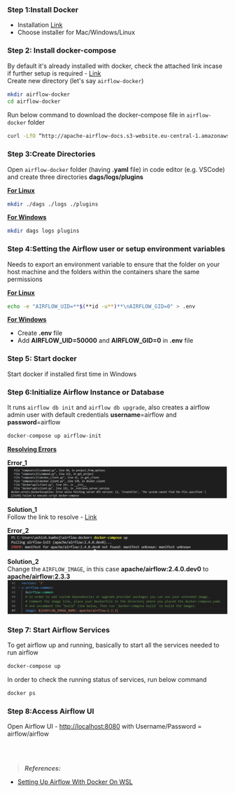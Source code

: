 
### Step 1:Install Docker  
 - Installation [Link](https://docs.docker.com/get-docker/)
 - Choose installer for Mac/Windows/Linux <br>
 
### Step 2: Install docker-compose  
By default it's already installed with docker, check the attached link incase if further setup is required - [Link](https://docs.docker.com/compose/install/) <br>
Create  new directory (let's say `airflow-docker`)
```sh
mkdir airflow-docker
cd airflow-docker
```
Run below command to download the docker-compose file in `airflow-docker` folder
```sh
curl -LfO “http://apache-airflow-docs.s3-website.eu-central-1.amazonaws.com/docs/apache-airflow/latest/docker-compose.yaml”
```

### Step 3:Create Directories  
Open `airflow-docker` folder (having **.yaml** file) in code editor (e.g. VSCode) and create three directories **dags/logs/plugins** <br>

<ins>**For Linux**</ins>
```sh
mkdir ./dags ./logs ./plugins
```
<ins>**For Windows**</ins>
```sh
mkdir dags logs plugins
```
### Step 4:Setting the Airflow user or setup environment variables  
Needs to export an environment variable to ensure that the folder on your host machine and the folders within the containers share the same permissions <br>

<ins>**For Linux**</ins>
```sh
echo -e "AIRFLOW_UID=**$(**id -u**)**\nAIRFLOW_GID=0" > .env
```
<ins> **For Windows**</ins>
 - Create **.env** file
 - Add **AIRFLOW_UID=50000** and **AIRFLOW_GID=0** in
   **.env** file

### Step 5: Start docker  
Start docker if installed first time in Windows <br>

### Step 6:Initialize Airflow Instance or Database  
It runs `airflow db init` and `airflow db upgrade`, also creates a airflow admin user with default credentials **username**=airflow and **password**=airflow 
```sh
docker-compose up airflow-init
```
<ins>**Resolving Errors**</ins>

**Error_1**  
![Airflow Initialization Error-1](https://github.com/ashish-kamboj/mlops/blob/main/apache-airflow/images/airflow_initilization_error.png)

**Solution_1**  
Follow the link to resolve - [Link](https://stackoverflow.com/questions/58663920/can-i-run-docker-desktop-on-windows-without-admin-privileges#:~:text=If%20your%20admin%20account%20is,the%20changes%20to%20take%20effect.) <br>

**Error_2**  
![Airflow Initialization Error-2](https://github.com/ashish-kamboj/mlops/blob/main/apache-airflow/images/airflow_initilization_error_2.png)

**Solution_2**  
Change the `AIRFLOW_IMAGE`, in this case **apache/airflow:2.4.0.dev0** to **apache/airflow:2.3.3**  
![Airflow Initialization Error-2 Solution](https://github.com/ashish-kamboj/mlops/blob/main/apache-airflow/images/airflow_initilization_error_2_solution.png)

### Step 7: Start Airflow Services  
To get airflow up and running, basically to start all the services needed to run airflow
```sh
docker-compose up
```

In order to check the running status of services, run below command
```sh
docker ps
```

### Step 8:Access Airflow UI  
Open Airflow UI - [http://localhost:8080](http://localhost:8080) with Username/Password = airflow/airflow

<br></br>

  > **_References:_**
  - [Setting Up Airflow With Docker On WSL](https://medium.com/@ericfflynn/my-journey-with-apache-airflow-d7d364fc84ba)
